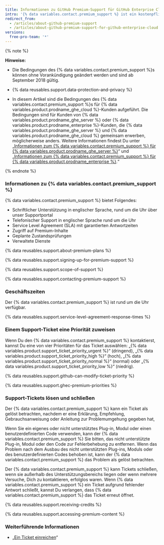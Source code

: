```yaml
---
title: Informationen zu GitHub Premium-Support für GitHub Enterprise Cloud
intro: '{% data variables.contact.premium_support %} ist ein kostenpflichtiges, zusätzliches Supportangebot für {% data variables.product.prodname_ghe_cloud %}- und {% data variables.product.prodname_ghe_one %}-Kunden.'
redirect_from:
  - /articles/about-github-premium-support
  - /articles/about-github-premium-support-for-github-enterprise-cloud
versions:
  free-pro-team: '*'
---
```


{% note %}

**Hinweise:**

- Die Bedingungen des {% data variables.contact.premium_support %}s können ohne Vorankündigung geändert werden und sind ab September 2018 gültig.

- {% data reusables.support.data-protection-and-privacy %}

- In diesem Artikel sind die Bedingungen des {% data variables.contact.premium_support %}s für {% data variables.product.prodname_ghe_cloud %}-Kunden aufgeführt. Die Bedingungen sind für Kunden von {% data variables.product.prodname_ghe_server %} oder {% data variables.product.prodname_enterprise %}-Kunden, die {% data variables.product.prodname_ghe_server %} und {% data variables.product.prodname_ghe_cloud %} gemeinsam erwerben, möglicherweise anders. Weitere Informationen findest Du unter „[Informationen zum {% data variables.contact.premium_support %} für {% data variables.product.prodname_ghe_server %}](/enterprise/admin/guides/enterprise-support/about-github-premium-support-for-github-enterprise-server)“ und „[Informationen zum {% data variables.contact.premium_support %} für {% data variables.product.prodname_enterprise %}](/enterprise/admin/guides/enterprise-support/about-github-premium-support-for-github-enterprise).“

{% endnote %}

### Informationen zu {% data variables.contact.premium_support %}

{% data variables.contact.premium_support %} bietet Folgendes:
  - Schriftlicher Unterstützung in englischer Sprache, rund um die Uhr über unser Supportportal
  - Telefonischer Support in englischer Sprache rund um die Uhr
  - Service Level Agreement (SLA) mit garantierten Antwortzeiten
  - Zugriff auf Premium-Inhalte
  - Geplante Zustandsprüfungen
  - Verwaltete Dienste

{% data reusables.support.about-premium-plans %}

{% data reusables.support.signing-up-for-premium-support %}

{% data reusables.support.scope-of-support %}

{% data reusables.support.contacting-premium-support %}

### Geschäftszeiten

Der {% data variables.contact.premium_support %} ist rund um die Uhr verfügbar.

{% data reusables.support.service-level-agreement-response-times %}

### Einem Support-Ticket eine Priorität zuweisen

Wenn Du den {% data variables.contact.premium_support %} kontaktierst, kannst Du eine von vier Prioritäten für das Ticket auswählen: „{% data variables.product.support_ticket_priority_urgent %}“ (dringend), „{% data variables.product.support_ticket_priority_high %}“ (hoch), „{% data variables.product.support_ticket_priority_normal %}“ (normal) oder „{% data variables.product.support_ticket_priority_low %}“ (niedrig).

{% data reusables.support.github-can-modify-ticket-priority %}

{% data reusables.support.ghec-premium-priorities %}

### Support-Tickets lösen und schließen

Der {% data variables.contact.premium_support %} kann ein Ticket als gelöst betrachten, nachdem er eine Erklärung, Empfehlung, Gebrauchsanweisung oder Anleitung zur Problemumgehung gegeben hat,

Wenn Sie ein eigenes oder nicht unterstütztes Plug-in, Modul oder einen benutzerdefinierten Code verwenden, kann der {% data variables.contact.premium_support %} Sie bitten, das nicht unterstützte Plug-in, Modul oder den Code zur Fehlerbehebung zu entfernen. Wenn das Problem nach dem Ausbau des nicht unterstützten Plug-ins, Moduls oder des benutzerdefinierten Codes behoben ist, kann der {% data variables.contact.premium_support %} das Problem als gelöst betrachten.

Der {% data variables.contact.premium_support %} kann Tickets schließen, wenn sie außerhalb des Unterstützungsbereichs liegen oder wenn mehrere Versuche, Dich zu kontaktieren, erfolglos waren. Wenn {% data variables.contact.premium_support %} ein Ticket aufgrund fehlender Antwort schließt, kannst Du verlangen, dass {% data variables.contact.premium_support %} das Ticket erneut öffnet.

{% data reusables.support.receiving-credits %}

{% data reusables.support.accessing-premium-content %}

### Weiterführende Informationen

- „[Ein Ticket einreichen](/articles/submitting-a-ticket)“

